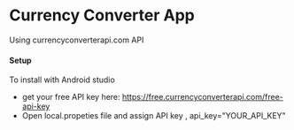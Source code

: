 # Currency Converter App

Using currencyconverterapi.com API

#### Setup

To install with Android studio
- get your free API key here: https://free.currencyconverterapi.com/free-api-key
- Open local.propeties file and assign API key , api_key="YOUR_API_KEY"



